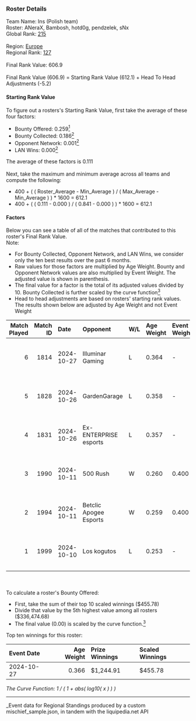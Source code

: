 ### Roster Details<br />
Team Name: Ins (Polish team)<br />
Roster: ANeraX, Bambosh, hotd0g, pendzelek, sNx<br />
Global Rank: [215](../../standings_global_2025_03_01.md)<br />
<br />
Region: [Europe]( ../../standings_europe_2025_03_01.md)<br />
Regional Rank: [127]( ../../standings_europe_2025_03_01.md)<br />
<br />
Final Rank Value:  606.9<br />
<br />
Final Rank Value (606.9) = Starting Rank Value (612.1) + Head To Head Adjustments (-5.2)<br />

#### Starting Rank Value<br />
To figure out a rosters's Starting Rank Value, first take the average of these four factors:<br />
- Bounty Offered: 0.259[<sup>1</sup>](#table2)
- Bounty Collected: 0.186[<sup>2</sup>](#table1)
- Opponent Network: 0.001[<sup>2</sup>](#table1)
- LAN Wins: 0.000[<sup>2</sup>](#table1)

The average of these factors is 0.111<br />
<br />
Next, take the maximum and minimum average across all teams and compute the following:<br />
- 400 + ( ( Roster_Average - Min_Average ) / ( Max_Average - Min_Average ) ) * 1600 = 612.1
- 400 + ( ( 0.111 - 0.000 ) / ( 0.841 - 0.000 ) ) * 1600 = 612.1


#### Factors<br />
Below you can see a table of all of the matches that contributed to this roster's Final Rank Value.<br />
Note:<br />

- For Bounty Collected, Opponent Network, and LAN Wins, we consider only the ten best results over the past 6 months.
- Raw values for those factors are multiplied by Age Weight. Bounty and Opponent Network values are also multiplied by Event Weight. The adjusted value is shown in parenthesis.
- The final value for a factor is the total of its adjusted values divided by 10. Bounty Collected is further scaled by the curve function[<sup>3</sup>](#curveFunction)
- Head to head adjustments are based on rosters' starting rank values. The results shown below are adjusted by Age Weight and not Event Weight
<span id="table1"></span><br />


| Match Played | Match ID | Date       | Opponent               | W/L | Age Weight | Event Weight | Bounty Collected | Opponent Network | LAN Wins  | H2H Adj. | Roster                                  |
| -: | -: | :- | :- | :- | :- | :- | :- | :- | :- | -: | :- |
|            6 |     1814 | 2024-10-27 | Illuminar Gaming       | L   | 0.364      | -            | -                | -                | -         |    -2.96 | ANeraX, Bambosh, hotd0g, pendzelek, sNx |
|            5 |     1828 | 2024-10-26 | GardenGarage           | L   | 0.358      | -            | -                | -                | -         |    -5.76 | ANeraX, Bambosh, hotd0g, pendzel, sNx   |
|            4 |     1831 | 2024-10-26 | Ex-ENTERPRISE esports  | L   | 0.357      | -            | -                | -                | -         |    -4.21 | ANeraX, Bambosh, hotd0g, pendzel, sNx   |
|            3 |     1990 | 2024-10-11 | 500 Rush               | W   | 0.260      | 0.400        | 0.001 (0.000)    | 0.015 (0.002)    | 0 (0.000) |     3.99 | ANeraX, Bambosh, hotd0g, pendzelek, sNx |
|            2 |     1994 | 2024-10-11 | Betclic Apogee Esports | W   | 0.259      | 0.400        | 0.003 (0.000)    | 0.105 (0.011)    | 0 (0.000) |     5.02 | ANeraX, Bambosh, hotd0g, pendzelek, sNx |
|            1 |     1999 | 2024-10-10 | Los kogutos            | L   | 0.253      | -            | -                | -                | -         |    -1.27 | ANeraX, Bambosh, hotd0g, pendzelek, sNx |

<br />
<span id="table2"></span><br />
To calculate a roster's Bounty Offered:<br />

- First, take the sum of their top 10 scaled winnings ($455.78)
- Divide that value by the 5th highest value among all rosters ($336,474.68)
- The final value (0.00) is scaled by the curve function.[<sup>3</sup>](#curveFunction)

Top ten winnings for this roster:<br />

| Event Date | Age Weight | Prize Winnings | Scaled Winnings |
| :- | -: | :- | :- |
| 2024-10-27 |      0.366 | $1,244.91      | $455.78         |


<span id="curveFunction"></span>_The Curve Function: 1 / ( 1 + abs( log10( x ) ) )_<br />

---
_Event data for Regional Standings produced by a custom mischief_sample.json, in tandem with the liquipedia.net API<br />
